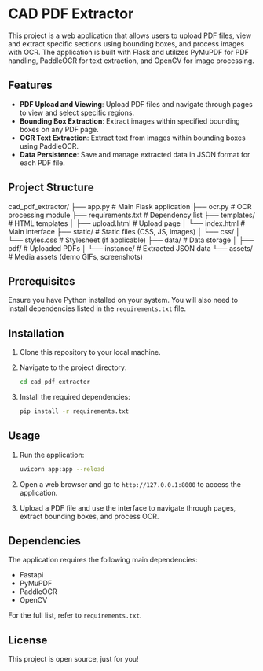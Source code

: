 # CAD PDF Extractor

This project is a web application that allows users to upload PDF files, view and extract specific sections using bounding boxes, and process images with OCR. The application is built with Flask and utilizes PyMuPDF for PDF handling, PaddleOCR for text extraction, and OpenCV for image processing.

## Features

- **PDF Upload and Viewing**: Upload PDF files and navigate through pages to view and select specific regions.
- **Bounding Box Extraction**: Extract images within specified bounding boxes on any PDF page.
- **OCR Text Extraction**: Extract text from images within bounding boxes using PaddleOCR.
- **Data Persistence**: Save and manage extracted data in JSON format for each PDF file.

## Project Structure

cad_pdf_extractor/
├── app.py                 # Main Flask application
├── ocr.py                 # OCR processing module
├── requirements.txt       # Dependency list
├── templates/             # HTML templates
│   ├── upload.html        # Upload page
│   └── index.html         # Main interface
├── static/                # Static files (CSS, JS, images)
│   └── css/
│       └── styles.css     # Stylesheet (if applicable)
├── data/                  # Data storage
│   ├── pdf/               # Uploaded PDFs
│   └── instance/          # Extracted JSON data
└── assets/                # Media assets (demo GIFs, screenshots)


## Prerequisites

Ensure you have Python installed on your system. You will also need to install dependencies listed in the `requirements.txt` file.

## Installation

1. Clone this repository to your local machine.
2. Navigate to the project directory:

    ```bash
    cd cad_pdf_extractor
    ```

3. Install the required dependencies:

    ```bash
    pip install -r requirements.txt
    ```

## Usage

1. Run the application:

    ```bash
    uvicorn app:app --reload
    ```

2. Open a web browser and go to `http://127.0.0.1:8000` to access the application.
3. Upload a PDF file and use the interface to navigate through pages, extract bounding boxes, and process OCR.

## Dependencies

The application requires the following main dependencies:

- Fastapi
- PyMuPDF
- PaddleOCR
- OpenCV

For the full list, refer to `requirements.txt`.

## License

This project is open source, just for you!